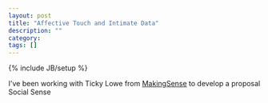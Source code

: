 ```yaml
---
layout: post
title: "Affective Touch and Intimate Data"
description: ""
category: 
tags: []
---
```

{% include JB/setup %}

I've been working with Ticky Lowe from [MakingSense](http://www.tickylowe.com/?page_id=16) to develop a proposal Social Sense
